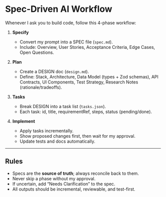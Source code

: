 # Spec-Driven AI Workflow

Whenever I ask you to build code, follow this 4-phase workflow:

1. **Specify**  
   - Convert my prompt into a SPEC file (`spec.md`).
   - Include: Overview, User Stories, Acceptance Criteria, Edge Cases, Open Questions.

2. **Plan**  
   - Create a DESIGN doc (`design.md`).
   - Define: Stack, Architecture, Data Model (types + Zod schemas), API Contracts, UI Components, Test Strategy, Research Notes (rationale/tradeoffs).

3. **Tasks**  
   - Break DESIGN into a task list (`tasks.json`).  
   - Each task: id, title, requirementRef, steps, status (pending/done).

4. **Implement**  
   - Apply tasks incrementally.  
   - Show proposed changes first, then wait for my approval.  
   - Update tests and docs automatically.

---

## Rules

- Specs are the **source of truth**; always reconcile back to them.  
- Never skip a phase without my approval.  
- If uncertain, add “Needs Clarification” to the spec.  
- All outputs should be incremental, reviewable, and test-first.
